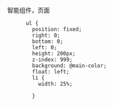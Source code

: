 智能组件，页面


        
        
          ul {
            position: fixed;
            right: 0;
            bottom: 0;
            left: 0;
            height: 200px;
            z-index: 999;
            background: @main-color;
            float: left;
            li {
              width: 25%;
        
            }